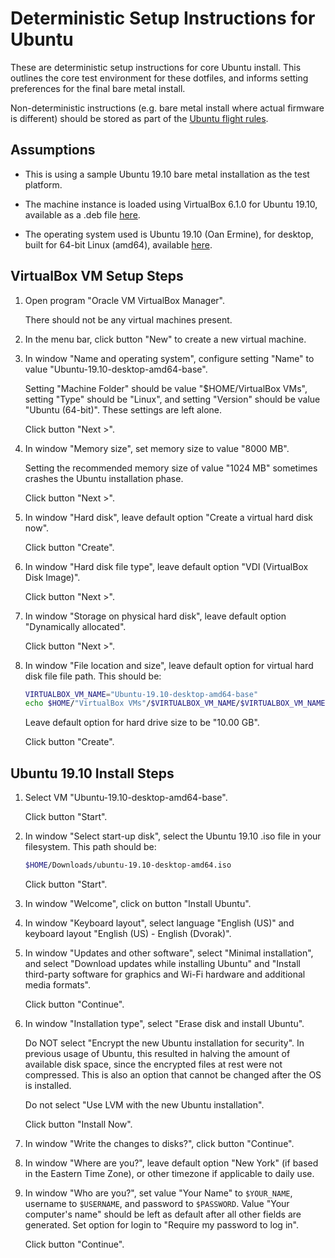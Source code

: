# Deterministic Setup Instructions for Ubuntu

These are deterministic setup instructions for core Ubuntu install. This
outlines the core test environment for these dotfiles, and informs setting
preferences for the final bare metal install.

Non-deterministic instructions (e.g. bare metal install where actual firmware is
different) should be stored as part of the [Ubuntu flight
rules](FLIGHT_RULES.md).

## Assumptions

- This is using a sample Ubuntu 19.10 bare metal installation as the test
  platform.

- The machine instance is loaded using VirtualBox 6.1.0 for Ubuntu 19.10,
  available as a .deb file
  [here](https://download.virtualbox.org/virtualbox/6.1.0/virtualbox-6.1_6.1.0-135406~Ubuntu~eoan_amd64.deb).

- The operating system used is Ubuntu 19.10 (Oan Ermine), for desktop, built for
  64-bit Linux (amd64), available
  [here](releases.ubuntu.com/19.10/ubuntu-19.10-desktop-amd64.iso).

## VirtualBox VM Setup Steps

1.  Open program "Oracle VM VirtualBox Manager".

    There should not be any virtual machines present.

2.  In the menu bar, click button "New" to create a new virtual machine.

3.  In window "Name and operating system", configure setting "Name" to value
    "Ubuntu-19.10-desktop-amd64-base".

    Setting "Machine Folder" should be value "$HOME/VirtualBox VMs", setting
    "Type" should be "Linux", and setting "Version" should be value "Ubuntu
    (64-bit)". These settings are left alone.

    Click button "Next >".

4.  In window "Memory size", set memory size to value "8000 MB".

    Setting the recommended memory size of value "1024 MB" sometimes crashes the
    Ubuntu installation phase.

    Click button "Next >".

5.  In window "Hard disk", leave default option "Create a virtual hard disk
    now".

    Click button "Create".

6.  In window "Hard disk file type", leave default option "VDI (VirtualBox Disk
    Image)".

    Click button "Next >".

7.  In window "Storage on physical hard disk", leave default option "Dynamically
    allocated".

    Click button "Next >".

8.  In window "File location and size", leave default option for virtual hard
    disk file file path. This should be:

    ```bash
    VIRTUALBOX_VM_NAME="Ubuntu-19.10-desktop-amd64-base"
    echo $HOME/"VirtualBox VMs"/$VIRTUALBOX_VM_NAME/$VIRTUALBOX_VM_NAME
    ```

    Leave default option for hard drive size to be "10.00 GB".

    Click button "Create".

## Ubuntu 19.10 Install Steps

1.  Select VM "Ubuntu-19.10-desktop-amd64-base".

    Click button "Start".

2.  In window "Select start-up disk", select the Ubuntu 19.10 .iso file in your
    filesystem. This path should be:

    ```bash
    $HOME/Downloads/ubuntu-19.10-desktop-amd64.iso
    ```

    Click button "Start".

3.  In window "Welcome", click on button "Install Ubuntu".

4.  In window "Keyboard layout", select language "English (US)" and keyboard
    layout "English (US) - English (Dvorak)".

5.  In window "Updates and other software", select "Minimal installation", and
    select "Download updates while installing Ubuntu" and "Install third-party
    software for graphics and Wi-Fi hardware and additional media formats".

    Click button "Continue".

6.  In window "Installation type", select "Erase disk and install Ubuntu".

    Do NOT select "Encrypt the new Ubuntu installation for security". In
    previous usage of Ubuntu, this resulted in halving the amount of available
    disk space, since the encrypted files at rest were not compressed. This is
    also an option that cannot be changed after the OS is installed.

    Do not select "Use LVM with the new Ubuntu installation".

    Click button "Install Now".

7.  In window "Write the changes to disks?", click button "Continue".

8.  In window "Where are you?", leave default option "New York" (if based in the
    Eastern Time Zone), or other timezone if applicable to daily use.

9.  In window "Who are you?", set value "Your Name" to `$YOUR_NAME`, username to
    `$USERNAME`, and password to `$PASSWORD`. Value "Your computer's name"
    should be left as default after all other fields are generated. Set option
    for login to "Require my password to log in".

    Click button "Continue".
